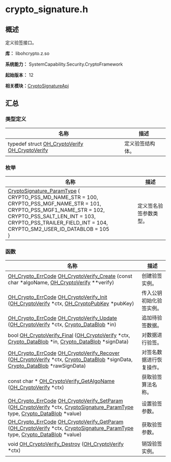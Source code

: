 # crypto_signature.h


## 概述

定义验签接口。

**库：** libohcrypto.z.so

**系统能力：** SystemCapability.Security.CryptoFramework

**起始版本：** 12

**相关模块：**[CryptoSignatureApi](_crypto_signature_api.md)


## 汇总


### 类型定义

| 名称 | 描述 | 
| -------- | -------- |
| typedef struct [OH_CryptoVerify](_crypto_signature_api.md#oh_cryptoverify) [OH_CryptoVerify](_crypto_signature_api.md#oh_cryptoverify) | 定义验签结构体。 | 


### 枚举

| 名称 | 描述 | 
| -------- | -------- |
| [CryptoSignature_ParamType](_crypto_signature_api.md#cryptosignature_paramtype) {<br/>CRYPTO_PSS_MD_NAME_STR = 100, CRYPTO_PSS_MGF_NAME_STR = 101,<br/>CRYPTO_PSS_MGF1_NAME_STR = 102, CRYPTO_PSS_SALT_LEN_INT = 103,<br/>CRYPTO_PSS_TRAILER_FIELD_INT = 104, CRYPTO_SM2_USER_ID_DATABLOB = 105<br/>} | 定义签名验签参数类型。 | 


### 函数

| 名称 | 描述 | 
| -------- | -------- |
| [OH_Crypto_ErrCode](_crypto_common_api.md#oh_crypto_errcode) [OH_CryptoVerify_Create](_crypto_signature_api.md#oh_cryptoverify_create) (const char \*algoName, [OH_CryptoVerify](_crypto_signature_api.md#oh_cryptoverify) \*\*verify) | 创建验签实例。 | 
| [OH_Crypto_ErrCode](_crypto_common_api.md#oh_crypto_errcode) [OH_CryptoVerify_Init](_crypto_signature_api.md#oh_cryptoverify_init) ([OH_CryptoVerify](_crypto_signature_api.md#oh_cryptoverify) \*ctx, [OH_CryptoPubKey](_crypto_asym_key_api.md#oh_cryptopubkey) \*pubKey) | 传入公钥初始化验签实例。 | 
| [OH_Crypto_ErrCode](_crypto_common_api.md#oh_crypto_errcode) [OH_CryptoVerify_Update](_crypto_signature_api.md#oh_cryptoverify_update) ([OH_CryptoVerify](_crypto_signature_api.md#oh_cryptoverify) \*ctx, [Crypto_DataBlob](_crypto___data_blob.md) \*in) | 追加待验签数据。 | 
| bool [OH_CryptoVerify_Final](_crypto_signature_api.md#oh_cryptoverify_final) ([OH_CryptoVerify](_crypto_signature_api.md#oh_cryptoverify) \*ctx, [Crypto_DataBlob](_crypto___data_blob.md) \*in, [Crypto_DataBlob](_crypto___data_blob.md) \*signData) | 对数据进行验签。 | 
| [OH_Crypto_ErrCode](_crypto_common_api.md#oh_crypto_errcode) [OH_CryptoVerify_Recover](_crypto_signature_api.md#oh_cryptoverify_recover) ([OH_CryptoVerify](_crypto_signature_api.md#oh_cryptoverify) \*ctx, [Crypto_DataBlob](_crypto___data_blob.md) \*signData, [Crypto_DataBlob](_crypto___data_blob.md) \*rawSignData) | 对签名数据进行恢复操作。 | 
| const char \* [OH_CryptoVerify_GetAlgoName](_crypto_signature_api.md#oh_cryptoverify_getalgoname) ([OH_CryptoVerify](_crypto_signature_api.md#oh_cryptoverify) \*ctx) | 获取验签算法名称。 | 
| [OH_Crypto_ErrCode](_crypto_common_api.md#oh_crypto_errcode) [OH_CryptoVerify_SetParam](_crypto_signature_api.md#oh_cryptoverify_setparam) ([OH_CryptoVerify](_crypto_signature_api.md#oh_cryptoverify) \*ctx, [CryptoSignature_ParamType](_crypto_signature_api.md#cryptosignature_paramtype) type, [Crypto_DataBlob](_crypto___data_blob.md) \*value) | 设置验签参数。 | 
| [OH_Crypto_ErrCode](_crypto_common_api.md#oh_crypto_errcode) [OH_CryptoVerify_GetParam](_crypto_signature_api.md#oh_cryptoverify_getparam) ([OH_CryptoVerify](_crypto_signature_api.md#oh_cryptoverify) \*ctx, [CryptoSignature_ParamType](_crypto_signature_api.md#cryptosignature_paramtype) type, [Crypto_DataBlob](_crypto___data_blob.md) \*value) | 获取验签参数。 | 
| void [OH_CryptoVerify_Destroy](_crypto_signature_api.md#oh_cryptoverify_destroy) ([OH_CryptoVerify](_crypto_signature_api.md#oh_cryptoverify) \*ctx) | 销毁验签实例。 | 
